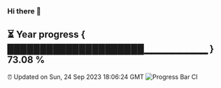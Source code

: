 ### Hi there 👋
⏳ Year progress { █████████████████████▁▁▁▁▁▁▁▁▁ } 73.08 %
---
⏰ Updated on Sun, 24 Sep 2023 18:06:24 GMT
![Progress Bar CI](https://github.com/Moyi321/Moyi321/workflows/Progress%20Bar%20CI/badge.svg)
